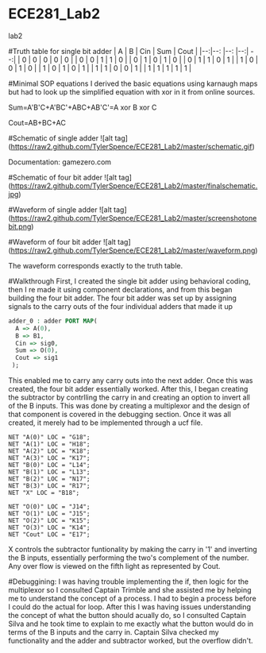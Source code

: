 ECE281_Lab2
===========

lab2

#Truth table for single bit adder
|  A |  B  |  Cin  |  Sum  |  Cout  |
|--:|--: |--: |--:| --:|
|  0 |  0  |  0  |   0 |   0 |
|  0 |  0  |  1  |   1 |   0 |
|  0 |  1  |  0  |   1 |   0 |
|  0 |   1 |  1  |   0 |   1 |
|  1 |  0  |  0  |   1 |   0 |
|  1 |  0  |  1  |   0 |   1 |
|  1 |  1  |  0  |   0 |   1 |
|  1 |  1  |  1  |   1 |   1 |

#Minimal SOP equations
I derived the basic equations using karnaugh maps but had to look up the simplified equation with xor in it from online sources. 

Sum=A'B'C+A'BC'+ABC+AB'C'=A xor B xor C

Cout=AB+BC+AC

#Schematic of single adder
![alt tag] (https://raw2.github.com/TylerSpence/ECE281_Lab2/master/schematic.gif)

Documentation:
gamezero.com

#Schematic of four bit adder
![alt tag] (https://raw2.github.com/TylerSpence/ECE281_Lab2/master/finalschematic.jpg)

#Waveform of single adder
![alt tag] (https://raw2.github.com/TylerSpence/ECE281_Lab2/master/screenshotonebit.png)

#Waveform of four bit adder
![alt tag] (https://raw2.github.com/TylerSpence/ECE281_Lab2/master/waveform.png)

The waveform corresponds exactly to the truth table. 

#Walkthrough
First, I created the single bit adder using behavioral coding, then I re made it using component declarations, and from this began building the four bit adder.
The four bit adder was set up by assigning signals to the carry outs of the four individual adders that made it up
```vhdl
adder_0 : adder PORT MAP(
  A => A(0),
  B => B1,
  Cin => sig0,
  Sum => O(0),
  Cout => sig1
 );
```
This enabled me to carry any carry outs into the next adder. 
Once this was created, the four bit adder essentially worked. After this, I began creating the subtractor by contrlling the carry in and creating an option to invert all of the B inputs. This was done by creating a multiplexor and the design of that component is covered in the debugging section. 
Once it was all created, it merely had to be implemented through a ucf file.
```ucf
NET "A(0)" LOC = "G18"; 
NET "A(1)" LOC = "H18";
NET "A(2)" LOC = "K18";
NET "A(3)" LOC = "K17"; 
NET "B(0)" LOC = "L14";
NET "B(1)" LOC = "L13";
NET "B(2)" LOC = "N17"; 
NET "B(3)" LOC = "R17";
NET "X" LOC = "B18";

NET "O(0)" LOC = "J14";
NET "O(1)" LOC = "J15";
NET "O(2)" LOC = "K15";
NET "O(3)" LOC = "K14";
NET "Cout" LOC = "E17";
```
X controls the subtractor funtionality by making the carry in '1' and inverting the B inputs, essentially performing the two's complement of the number.
Any over flow is viewed on the fifth light as represented by Cout.

#Debuggining:
I was having trouble implementing the if, then logic for the multiplexor so I consulted Captain Trimble and she assisted me by helping me to understand the concept of a process. I had to begin a process before I could do the actual for loop.
After this I was having issues understanding the concept of what the button should acually do, so I consulted Captain Silva and he took time to explain to me exactly what the button would do in terms of the B inputs and the carry in.
Captain Silva checked my functionality and the adder and subtractor worked, but the overflow didn't.
